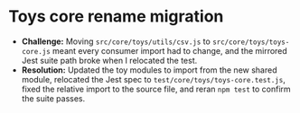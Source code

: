 # Toys core rename migration

- **Challenge:** Moving `src/core/toys/utils/csv.js` to `src/core/toys/toys-core.js` meant every consumer import had to change, and the mirrored Jest suite path broke when I relocated the test.
- **Resolution:** Updated the toy modules to import from the new shared module, relocated the Jest spec to `test/core/toys/toys-core.test.js`, fixed the relative import to the source file, and reran `npm test` to confirm the suite passes.

